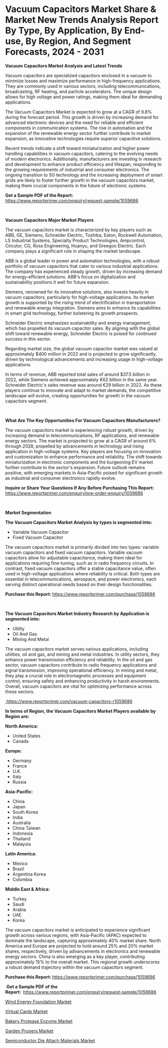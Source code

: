 <p><h1>Vacuum Capacitors Market Share & Market New Trends Analysis Report By Type, By Application, By End-use, By Region, And Segment Forecasts, 2024 - 2031</h1></p><p><strong>Vacuum Capacitors Market Analysis and Latest Trends</strong></p>
<p><p>Vacuum capacitors are specialized capacitors enclosed in a vacuum to minimize losses and maximize performance in high-frequency applications. They are commonly used in various sectors, including telecommunications, broadcasting, RF heating, and particle accelerators. The unique design allows for high voltage and power ratings, making them ideal for demanding applications.</p><p>The Vacuum Capacitors Market is expected to grow at a CAGR of 9.8% during the forecast period. This growth is driven by increasing demand for advanced electronic devices and the need for reliable and efficient components in communication systems. The rise in automation and the expansion of the renewable energy sector further contribute to market expansion, as innovative technologies require superior capacitive solutions.</p><p>Recent trends indicate a shift toward miniaturization and higher power handling capabilities in vacuum capacitors, catering to the evolving needs of modern electronics. Additionally, manufacturers are investing in research and development to enhance product efficiency and lifespan, responding to the growing requirements of industrial and consumer electronics. The ongoing transition to 5G technology and the increasing deployment of smart grids are likely to foster further growth in the vacuum capacitors market, making them crucial components in the future of electronic systems.</p></p>
<p><strong>Get a Sample PDF of the Report:&nbsp;</strong> <a href="https://www.reportprimer.com/enquiry/request-sample/1059686">https://www.reportprimer.com/enquiry/request-sample/1059686</a></p>
<p>&nbsp;</p>
<p><strong>Vacuum Capacitors Major Market Players</strong></p>
<p><p>The vacuum capacitors market is characterized by key players such as ABB, GE, Siemens, Schneider Electric, Toshiba, Eaton, Rockwell Automation, LS Industrial Systems, Specialty Product Technologies, Ampcontrol, Circutor, CG, Ross Engineering, Huanyu, and Greegoo Electric. Each company plays a significant role in shaping the market landscape.</p><p>ABB is a global leader in power and automation technologies, with a robust portfolio of vacuum capacitors that cater to various industrial applications. The company has experienced steady growth, driven by increasing demand for energy-efficient solutions. ABB's focus on digitalization and sustainability positions it well for future expansion.</p><p>Siemens, renowned for its innovative solutions, also invests heavily in vacuum capacitors, particularly for high-voltage applications. Its market growth is supported by the rising trend of electrification in transportation and renewable energy integration. Siemens aims to enhance its capabilities in smart grid technology, further bolstering its growth prospects.</p><p>Schneider Electric emphasizes sustainability and energy management, which has propelled its vacuum capacitor sales. By aligning with the global shift toward renewable energy, Schneider Electric is poised for continued success in this sector.</p><p>Regarding market size, the global vacuum capacitor market was valued at approximately $400 million in 2022 and is projected to grow significantly, driven by technological advancements and increasing usage in high-voltage applications.</p><p>In terms of revenue, ABB reported total sales of around $37.5 billion in 2022, while Siemens achieved approximately €62 billion in the same year. Schneider Electric's sales revenue was around €29 billion in 2022. As these players continue to innovate and adapt to market demands, the competitive landscape will evolve, creating opportunities for growth in the vacuum capacitors segment.</p></p>
<p>&nbsp;</p>
<p><strong>What Are The Key Opportunities For Vacuum Capacitors Manufacturers?</strong></p>
<p><p>The vacuum capacitors market is experiencing robust growth, driven by increasing demand in telecommunications, RF applications, and renewable energy sectors. The market is projected to grow at a CAGR of around 6% through 2028, propelled by advancements in technology and rising application in high-voltage systems. Key players are focusing on innovation and customization to enhance performance and reliability. The shift towards miniaturization in electronic components and the burgeoning EV market further contribute to the sector's expansion. Future outlook remains positive, with emerging markets in Asia-Pacific poised for significant growth as industrial and consumer electronics rapidly evolve.</p></p>
<p><strong>Inquire or Share Your Questions If Any Before Purchasing This Report:</strong> <a href="https://www.reportprimer.com/enquiry/pre-order-enquiry/1059686">https://www.reportprimer.com/enquiry/pre-order-enquiry/1059686</a></p>
<p>&nbsp;</p>
<p><strong>Market Segmentation</strong></p>
<p><strong>The Vacuum Capacitors Market Analysis by types is segmented into:</strong></p>
<p><ul><li>Variable Vacuum Capacitor</li><li>Fixed Vacuum Capacitor</li></ul></p>
<p><p>The vacuum capacitors market is primarily divided into two types: variable vacuum capacitors and fixed vacuum capacitors. Variable vacuum capacitors allow for adjustable capacitance, making them ideal for applications requiring fine-tuning, such as in radio frequency circuits. In contrast, fixed vacuum capacitors offer a stable capacitance value, often used in high-voltage applications where reliability is critical. Both types are essential in telecommunications, aerospace, and power electronics, each serving distinct operational needs based on their design functionalities.</p></p>
<p><strong>Purchase this Report:&nbsp;</strong><a href="https://www.reportprimer.com/purchase/1059686">https://www.reportprimer.com/purchase/1059686</a></p>
<p>&nbsp;</p>
<p><strong>The Vacuum Capacitors Market Industry Research by Application is segmented into:</strong></p>
<p><ul><li>Utility</li><li>Oil And Gas</li><li>Mining And Metal</li></ul></p>
<p><p>The vacuum capacitors market serves various applications, including utilities, oil and gas, and mining and metal industries. In utility sectors, they enhance power transmission efficiency and reliability. In the oil and gas sector, vacuum capacitors contribute to radio frequency applications and signal transmission, improving operational efficiency. In mining and metal, they play a crucial role in electromagnetic processes and equipment control, ensuring safety and enhancing productivity in harsh environments. Overall, vacuum capacitors are vital for optimizing performance across these sectors.</p></p>
<p><a href="https://www.reportprimer.com/vacuum-capacitors-r1059686">&nbsp;https://www.reportprimer.com/vacuum-capacitors-r1059686</a></p>
<p><strong>In terms of Region, the Vacuum Capacitors Market Players available by Region are:</strong></p>
<p>
    <p> <strong> North America: </strong>
        <ul>
            <li>United States</li>
            <li>Canada</li>
        </ul>
        </p> 
    <p> <strong> Europe: </strong>
        <ul>
            <li>Germany</li>
            <li>France</li>
            <li>U.K.</li>
            <li>Italy</li>
            <li>Russia</li>
        </ul>
        </p> 
    <p> <strong> Asia-Pacific: </strong>
        <ul>
            <li>China</li>
            <li>Japan</li>
            <li>South Korea</li>
            <li>India</li>
            <li>Australia</li>
            <li>China Taiwan</li>
            <li>Indonesia</li>
            <li>Thailand</li>
            <li>Malaysia</li>
        </ul>
        </p> 
    <p> <strong> Latin America: </strong>
        <ul>
            <li>Mexico</li>
            <li>Brazil</li>
            <li>Argentina Korea</li>
            <li>Colombia</li>
        </ul>
        </p> 
    <p> <strong> Middle East & Africa: </strong>
        <ul>
            <li>Turkey</li>
            <li>Saudi</li>
            <li>Arabia</li>
            <li>UAE</li>
            <li>Korea</li>
        </ul>
    </p>
    </p>
<p><p>The vacuum capacitors market is anticipated to experience significant growth across various regions, with Asia-Pacific (APAC) expected to dominate the landscape, capturing approximately 40% market share. North America and Europe are projected to hold around 25% and 20% market shares, respectively, driven by advancements in electronics and renewable energy sectors. China is also emerging as a key player, contributing approximately 15% to the overall market. This regional growth underscores a robust demand trajectory within the vacuum capacitors segment.</p></p>
<p><strong>Purchase this Report: </strong><a href="https://www.reportprimer.com/purchase/1059686">https://www.reportprimer.com/purchase/1059686</a></p>
<p>&nbsp;<strong>Get a Sample PDF of the Report:&nbsp;&nbsp;</strong><a href="https://www.reportprimer.com/enquiry/request-sample/1059686">https://www.reportprimer.com/enquiry/request-sample/1059686</a></p>
<p><strong></strong></p>
<p><p><a href="https://www.linkedin.com/pulse/wind-energy-foundation-market-report-product-type-monopilejackettripod-kvi4c">Wind Energy Foundation Market</a></p><p><a href="https://www.linkedin.com/pulse/virtual-cards-market-indicators-size-regional-breakdown-rmfhc">Virtual Cards Market</a></p><p><a href="https://medium.com/@felicidadbucar3s/how-will-the-bakery-protease-enzyme-market-evolve-1e7f18f41792?postPublishedType=repub">Bakery Protease Enzyme Market</a></p><p><a href="https://issuu.com/reportprime-2/docs/garden-pruners-market-size-2030.ppt_6a1f50b977f9a5">Garden Pruners Market</a></p><p><a href="https://issuu.com/reportprime-2/docs/semiconductor-die-attach-materials-_654204136395ad">Semiconductor Die Attach Materials Market</a></p></p>